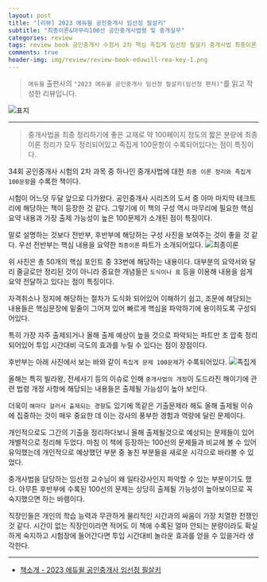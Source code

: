 ```yaml
---  
layout: post  
title: "[리뷰] 2023 에듀윌 공인중개사 임선정 필살키"  
subtitle: "최종이론&마무리100선 공인중개사법령 및 중개실무"  
categories: review  
tags: review book 공인중개사 수험서 2차 핵심 족집게 임선정 필살키 중개사법 최종이론 100선 마무리   
comments: true  
header-img: img/review/review-book-eduwill-rea-key-1.png
---  
```

  
> `에듀윌` 출판사의 `"2023 에듀윌 공인중개사 임선정 필살키(임선정 편저)"`를 읽고 작성한 리뷰입니다.  

![표지](https://telegeam.github.io/assets/img/review/review-book-eduwill-rea-key-1.png)  

---

> 중개사법을 최종 정리하기에 좋은 교재로 약 100페이지 정도의 짧은 분량에 최종 이론 정리가 모두 정리되어있고 족집게 100문항이 수록되어있다는 점이 특징이다.

34회 공인중개사 시험의 2차 과목 중 하나인 중개사법에 대한 `최종 이론 정리와 족집게 100문항`을 수록한 책이다. 

시험이 어느덧 두달 앞으로 다가왔다. 공인중개사 시리즈의 도서 중 아마 마지막 테크트리에 해당하는 책이 등장한 것 같다. 그렇기에 이 책의 구성 역시 마무리에 필요한 핵심 요약 내용과 가장 출제 가능성이 높은 100문제가 소개된 점이 특징이다.

말로 설명하는 것보다 전반부, 후반부에 해당하는 구성 사진을 보여주는 것이 좋을 것 같다. 우선 전반부는 핵심 내용을 요약한 `최종이론` 파트가 소개되어있다. 
![최종이론](https://telegeam.github.io/assets/img/review/review-book-eduwill-rea-key-2.png)  

위 사진은 총 50개의 핵심 포인트 중 33번에 해당하는 내용이다. 대부분의 요약서와 달리 줄글로만 정리된 것이 아니라 중요한 개념들은 `도식이나 표` 등을 이용해 내용을 쉽게 요약 전달하고 있다는 점이 특징이다. 

자격취소나 정지에 해당하는 절차가 도식화 되어있어 이해하기 쉽고, 조문에 해당되는 내용들은 핵심문장에 밑줄이 그어져 있어 빠르게 핵심을 파악하기에 용이하도록 구성되어있다. 

특히 가장 자주 출제되거나 올해 출제 예상이 높을 것으로 파악되는 파트만 초 압축 정리되어있어 투입 시간대비 극도의 효과를 누릴 수 있다는 점이 장점이다. 

후반부는 아래 사진에서 보는 바와 같이 `족집게 문제 100문제`가 수록되어있다. 
![족집게](https://telegeam.github.io/assets/img/review/review-book-eduwill-rea-key-3.png)  

올해는 특히 빌라왕, 전세사기 등의 이슈로 인해 `중개사법의 개정`이 도드라진 해이기에 관련 법령 개정 사항에 해당되는 내용들은 출제될 가능성이 높아 보인다. 

더욱이 `해마다 걸러서 출제되는 경향`도 있기에 똑같은 기출문제라 해도 올해 출제될 이슈에 집중하는 것이 매우 중요한 데 이는 강사의 풍부한 경험과 역량에 달린 문제이다. 

개인적으로도 그간의 기출을 정리하다보니 올해 출제될것으로 예상되는 문제들이 있어 개별적으로 정리해 두었다. 마침 이 책에 등장하는 100선의 문제들과 비교헤 볼 수 있어 유익했는데 개인적으로 예상했던 부분 중 놓친 부분들을 새로운 시각으로 바라볼 수 있었다. 

중개사법을 담당하는 임선정 교수님이 왜 일타강사인지 파악할 수 있는 부분이기도 했다. 아무튼 후반부에 수록된 100선의 문제는 상당히 출제될 가능성이 높아보이므로 꼭 숙지했으면 하는 바램이다. 

직장인들은 개인의 학습 능력과 무관하게 물리적인 시간과의 싸움이 가장 치열한 전쟁인 것 같다. 시간이 없는 직장인이라면 적어도 이 책에 수록된 얼마 안되는 분량이라도 확실하게 숙지하고 시험장에 들어간다면 투입 시간대비 놀라운 효과를 얻을 수 있을거라 생각한다.

---

* [책소개 - 2023 에듀윌 공인중개사 임선정 필살키](https://www.yes24.com/Product/Goods/121575259)
